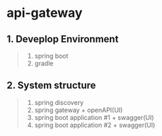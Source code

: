 # api-gateway

## 1. Deveplop Environment
> 1. spring boot
> 2. gradle

## 2. System structure
> 1. spring discovery
> 2. spring gateway + openAPI(UI)
> 3. spring boot application #1 + swagger(UI)
> 4. spring boot application #2 + swagger(UI)
